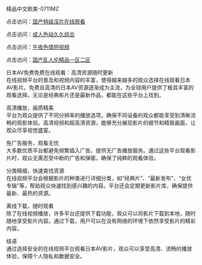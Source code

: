 精品中文欧美-0711MZ  

点击访问：<a href="https://heiliaowzu4ur.pages.dev">国产特级淫片在线观看</a>  

点击访问：<a href="https://heiliaozj3tjd.pages.dev">成人色站久久综合</a>  

点击访问：<a href="https://heiliaowt0d7p.pages.dev">午夜色情短视频</a>  

点击访问：<a href="https://heiliaow5kzm.pages.dev">国产乱人伦精品一区二区</a>  

日本AV免费免费在线观看：高清资源随时更新  
在线视频平台的普及和视频内容的丰富，使得越来越多的观众选择在线观看日本AV影片。免费且高清的日本AV资源逐渐成为主流，为全球用户提供了极其丰富的观看选择。无论是经典影片还是最新作品，都能在这些平台上找到。  

高清播放，画质精美  
平台为观众提供了不同分辨率的播放选项，确保不同设备的观众都能享受到清晰流畅的观影体验。高清视频和超高清资源，能够充分展现影片的细节和精致画面，让观众尽享视觉盛宴。  

免广告服务，观看无忧  
大多数优质平台都避免频繁插入广告，提供无广告播放服务。通过这些平台观看影片时，观众无需忍受中断的广告和弹窗，确保了纯粹的观看体验。  

分类精细，快速查找资源  
在线视频平台会根据影片的种类进行详细分类，如“经典片”、“最新发布”、“女优专辑”等，帮助观众快速找到感兴趣的内容。平台还会定期更新影片库，确保提供最新、最热的资源。  

离线下载，随时观看  
除了在线视频播放，许多平台还提供下载功能，观众可以将影片下载到本地，随时随地享受影片内容。通过下载，用户可以在没有网络的环境下依然享受影片的精彩内容。  


结语  
通过选择安全的在线视频平台观看日本AV影片，观众可以享受高清、流畅的播放体验，保障个人隐私和数据安全。  

<span style="display:none;">[Canonical link](https://github.com/ron676577/javrb14 )</span>
